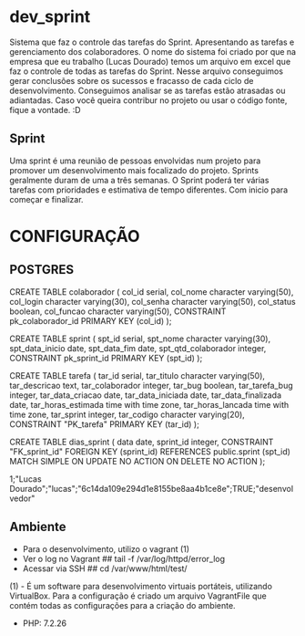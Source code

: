 # dev_sprint
Sistema que faz o controle das tarefas do Sprint. Apresentando as tarefas e gerenciamento dos colaboradores. O nome do sistema foi criado por que na empresa que eu trabalho (Lucas Dourado) temos um arquivo em excel que faz o controle de todas as tarefas do Sprint.
Nesse arquivo conseguimos gerar conclusões sobre os sucessos e fracasso de cada ciclo de desenvolvimento. Conseguimos analisar se as tarefas estão atrasadas ou adiantadas. 
Caso você queira contribur no projeto ou usar o código fonte, fique a vontade. :D


## Sprint
Uma sprint é uma reunião de pessoas envolvidas num projeto para promover um desenvolvimento mais focalizado do projeto. Sprints geralmente duram de uma a três semanas.
O Sprint poderá ter várias tarefas com prioridades e estimativa de tempo diferentes. Com inicio para começar e finalizar. 


# CONFIGURAÇÃO 
## POSTGRES

CREATE TABLE colaborador (
  col_id serial,
  col_nome character varying(50),
  col_login character varying(30),
  col_senha character varying(50),
  col_status boolean,
  col_funcao character varying(50),
  CONSTRAINT pk_colaborador_id PRIMARY KEY (col_id)
);

CREATE TABLE sprint (
  spt_id serial,
  spt_nome character varying(30),
  spt_data_inicio date,
  spt_data_fim date,
  spt_qtd_colaborador integer,
  CONSTRAINT pk_sprint_id PRIMARY KEY (spt_id)
);

CREATE TABLE tarefa (
  tar_id serial,
  tar_titulo character varying(50),
  tar_descricao text,
  tar_colaborador integer,
  tar_bug boolean,
  tar_tarefa_bug integer,
  tar_data_criacao date,
  tar_data_iniciada date,
  tar_data_finalizada date,
  tar_horas_estimada time with time zone,
  tar_horas_lancada time with time zone,
  tar_sprint integer,
  tar_codigo character varying(20),
  CONSTRAINT "PK_tarefa" PRIMARY KEY (tar_id)
);

CREATE TABLE dias_sprint (
  data date,
  sprint_id integer,
  CONSTRAINT "FK_sprint_id" FOREIGN KEY (sprint_id)
      REFERENCES public.sprint (spt_id) MATCH SIMPLE
      ON UPDATE NO ACTION ON DELETE NO ACTION
);

1;"Lucas Dourado";"lucas";"6c14da109e294d1e8155be8aa4b1ce8e";TRUE;"desenvolvedor"

## Ambiente
- Para o desenvolvimento, utilizo o vagrant (1)
- Ver o log no Vagrant ## tail -f /var/log/httpd/error_log
- Acessar via SSH ## cd /var/www/html/test/



(1) - É um software para desenvolvimento virtuais portáteis, utilizando VirtualBox. Para a configuração é criado um arquivo VagrantFile que contém todas as configurações para a criação do ambiente. 
  - PHP: 7.2.26